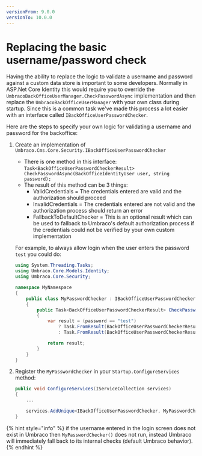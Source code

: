 ```yaml
---
versionFrom: 9.0.0
versionTo: 10.0.0
---
```


# Replacing the basic username/password check

Having the ability to replace the logic to validate a username and password against a custom data store is important to some developers. Normally in ASP.Net Core Identity this
would require you to override the `UmbracoBackOfficeUserManager.CheckPasswordAsync` implementation and then replace the `UmbracoBackOfficeUserManager` with your own class during startup.
Since this is a common task we've made this process a lot easier with an interface called `IBackOfficeUserPasswordChecker`.

Here are the steps to specify your own logic for validating a username and password for the backoffice:

1. Create an implementation of `Umbraco.Cms.Core.Security.IBackOfficeUserPasswordChecker`

    * There is one method in this interface: `Task<BackOfficeUserPasswordCheckerResult> CheckPasswordAsync(BackOfficeIdentityUser user, string password);`
    * The result of this method can be 3 things:
        * ValidCredentials = The credentials entered are valid and the authorization should proceed
        * InvalidCredentials = The credentials entered are not valid and the authorization process should return an error
        * FallbackToDefaultChecker = This is an optional result which can be used to fallback to Umbraco's default authorization process if the credentials could not be verified by your own custom implementation

    For example, to always allow login when the user enters the password `test` you could do:

    ```C#
    using System.Threading.Tasks;
    using Umbraco.Core.Models.Identity;
    using Umbraco.Core.Security;

    namespace MyNamespace
    {
        public class MyPasswordChecker : IBackOfficeUserPasswordChecker
        {
            public Task<BackOfficeUserPasswordCheckerResult> CheckPasswordAsync(BackOfficeIdentityUser user, string password)
            {
                var result = (password == "test")
                    ? Task.FromResult(BackOfficeUserPasswordCheckerResult.ValidCredentials)
                    : Task.FromResult(BackOfficeUserPasswordCheckerResult.InvalidCredentials);

                return result;
            }
        }
    }
    ```

2. Register the `MyPasswordChecker` in your `Startup.ConfigureServices` method:

    ```C#
    public void ConfigureServices(IServiceCollection services)
    {
        ...

        services.AddUnique<IBackOfficeUserPasswordChecker, MyPasswordChecker>();
    }
    ```

{% hint style="info" %}
if the username entered in the login screen does not exist in Umbraco then `MyPasswordChecker()` does not run, instead Umbraco will immediately fall back to its internal checks (default Umbraco behavior).
{% endhint %}
